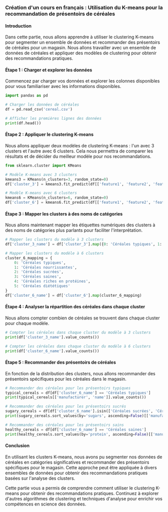 ### Création d'un cours en français : Utilisation du K-means pour la recommandation de présentoirs de céréales

#### Introduction
Dans cette partie, nous allons apprendre à utiliser le clustering K-means pour segmenter un ensemble de données et recommander des présentoirs de céréales pour un magasin. Nous allons travailler avec un ensemble de données de céréales et appliquer des modèles de clustering pour obtenir des recommandations pratiques.

#### Étape 1 : Charger et explorer les données
Commencez par charger vos données et explorer les colonnes disponibles pour vous familiariser avec les informations disponibles.

```python
import pandas as pd

# Charger les données de céréales
df = pd.read_csv('cereal.csv')

# Afficher les premières lignes des données
print(df.head())
```

#### Étape 2 : Appliquer le clustering K-means
Nous allons appliquer deux modèles de clustering K-means : l'un avec 3 clusters et l'autre avec 6 clusters. Cela nous permettra de comparer les résultats et de décider du meilleur modèle pour nos recommandations.

```python
from sklearn.cluster import KMeans

# Modèle K-means avec 3 clusters
kmeans3 = KMeans(n_clusters=3, random_state=0)
df['cluster_3'] = kmeans3.fit_predict(df[['feature1', 'feature2', 'feature3']])

# Modèle K-means avec 6 clusters
kmeans6 = KMeans(n_clusters=6, random_state=0)
df['cluster_6'] = kmeans6.fit_predict(df[['feature1', 'feature2', 'feature3']])
```

#### Étape 3 : Mapper les clusters à des noms de catégories
Nous allons maintenant mapper les étiquettes numériques des clusters à des noms de catégories plus parlants pour faciliter l'interprétation.

```python
# Mapper les clusters du modèle à 3 clusters
df['cluster_3_name'] = df['cluster_3'].map({0: 'Céréales typiques', 1: 'Céréales nourrissantes', 2: 'Céréales vides'})

# Mapper les clusters du modèle à 6 clusters
cluster_6_mapping = {
    0: 'Céréales typiques',
    1: 'Céréales nourrissantes',
    2: 'Céréales sucrées',
    3: 'Céréales saines',
    4: 'Céréales riches en protéines',
    5: 'Céréales diététiques'
}
df['cluster_6_name'] = df['cluster_6'].map(cluster_6_mapping)
```

#### Étape 4 : Analyser la répartition des céréales dans chaque cluster
Nous allons compter combien de céréales se trouvent dans chaque cluster pour chaque modèle.

```python
# Compter les céréales dans chaque cluster du modèle à 3 clusters
print(df['cluster_3_name'].value_counts())

# Compter les céréales dans chaque cluster du modèle à 6 clusters
print(df['cluster_6_name'].value_counts())
```

#### Étape 5 : Recommander des présentoirs de céréales
En fonction de la distribution des clusters, nous allons recommander des présentoirs spécifiques pour les céréales dans le magasin.

```python
# Recommander des céréales pour les présentoirs typiques
typical_cereals = df[df['cluster_6_name'] == 'Céréales typiques']
print(typical_cereals[['manufacturer', 'name']].value_counts())

# Recommander des céréales pour les présentoirs sucrés
sugary_cereals = df[df['cluster_6_name'].isin(['Céréales sucrées', 'Céréales riches en calories'])]
print(sugary_cereals.sort_values(by='sugars', ascending=False)[['manufacturer', 'name']].head())

# Recommander des céréales pour les présentoirs sains
healthy_cereals = df[df['cluster_6_name'] == 'Céréales saines']
print(healthy_cereals.sort_values(by='protein', ascending=False)[['manufacturer', 'name']].head())
```

#### Conclusion
En utilisant les clusters K-means, nous avons pu segmenter nos données de céréales en catégories significatives et recommander des présentoirs spécifiques pour le magasin. Cette approche peut être appliquée à divers ensembles de données pour obtenir des recommandations pratiques basées sur l'analyse des clusters.

Cette partie vous a permis de comprendre comment utiliser le clustering K-means pour obtenir des recommandations pratiques. Continuez à explorer d'autres algorithmes de clustering et techniques d'analyse pour enrichir vos compétences en science des données.

